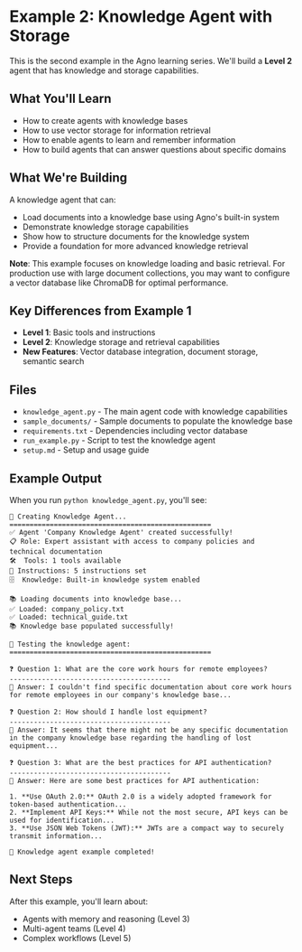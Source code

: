 # Example 2: Knowledge Agent with Storage

This is the second example in the Agno learning series. We'll build a **Level 2** agent that has knowledge and storage capabilities.

## What You'll Learn
- How to create agents with knowledge bases
- How to use vector storage for information retrieval
- How to enable agents to learn and remember information
- How to build agents that can answer questions about specific domains

## What We're Building
A knowledge agent that can:
- Load documents into a knowledge base using Agno's built-in system
- Demonstrate knowledge storage capabilities
- Show how to structure documents for the knowledge system
- Provide a foundation for more advanced knowledge retrieval

**Note**: This example focuses on knowledge loading and basic retrieval. For production use with large document collections, you may want to configure a vector database like ChromaDB for optimal performance.

## Key Differences from Example 1
- **Level 1**: Basic tools and instructions
- **Level 2**: Knowledge storage and retrieval capabilities
- **New Features**: Vector database integration, document storage, semantic search

## Files
- `knowledge_agent.py` - The main agent code with knowledge capabilities
- `sample_documents/` - Sample documents to populate the knowledge base
- `requirements.txt` - Dependencies including vector database
- `run_example.py` - Script to test the knowledge agent
- `setup.md` - Setup and usage guide

## Example Output

When you run `python knowledge_agent.py`, you'll see:

```
🤖 Creating Knowledge Agent...
==================================================
✅ Agent 'Company Knowledge Agent' created successfully!
📋 Role: Expert assistant with access to company policies and technical documentation
🛠️  Tools: 1 tools available
📝 Instructions: 5 instructions set
🗄️  Knowledge: Built-in knowledge system enabled

📚 Loading documents into knowledge base...
✅ Loaded: company_policy.txt
✅ Loaded: technical_guide.txt
📚 Knowledge base populated successfully!

🧪 Testing the knowledge agent:
==================================================

❓ Question 1: What are the core work hours for remote employees?
----------------------------------------
🤖 Answer: I couldn't find specific documentation about core work hours for remote employees in our company's knowledge base...

❓ Question 2: How should I handle lost equipment?
----------------------------------------
🤖 Answer: It seems that there might not be any specific documentation in the company knowledge base regarding the handling of lost equipment...

❓ Question 3: What are the best practices for API authentication?
----------------------------------------
🤖 Answer: Here are some best practices for API authentication:

1. **Use OAuth 2.0:** OAuth 2.0 is a widely adopted framework for token-based authentication...
2. **Implement API Keys:** While not the most secure, API keys can be used for identification...
3. **Use JSON Web Tokens (JWT):** JWTs are a compact way to securely transmit information...

🎉 Knowledge agent example completed!
```

## Next Steps
After this example, you'll learn about:
- Agents with memory and reasoning (Level 3)
- Multi-agent teams (Level 4)
- Complex workflows (Level 5)
